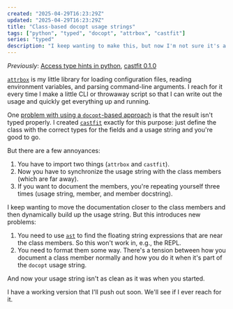 ```yaml
---
created: "2025-04-29T16:23:29Z"
updated: "2025-04-29T16:23:29Z"
title: "Class-based docopt usage strings"
tags: ["python", "typed", "docopt", "attrbox", "castfit"]
series: "typed"
description: "I keep wanting to make this, but now I'm not sure it's a good idea."
---
```


_Previously_: [Access type hints in python][prev-1], [castfit 0.1.0][prev-2]

[`attrbox`][attrbox] is my little library for loading configuration files, reading environment variables, and parsing command-line arguments. I reach for it every time I make a little CLI or throwaway script so that I can write out the usage and quickly get everything up and running.

One [problem with using a `docopt`-based approach][prev-1] is that the result isn't typed properly. I created [`castfit`][castfit] exactly for this purpose: just define the class with the correct types for the fields and a usage string and you're good to go.

But there are a few annoyances:

1. You have to import two things (`attrbox` and `castfit`).
2. Now you have to synchronize the usage string with the class members (which are far away).
3. If you want to document the members, you're repeating yourself three times (usage string, member, and member docstring).

I keep wanting to move the documentation closer to the class members and then dynamically build up the usage string. But this introduces new problems:

1. You need to use [`ast`][ast] to find the floating string expressions that are near the class members. So this won't work in, e.g., the REPL.
2. You need to format them some way. There's a tension between how you document a class member normally and how you do it when it's part of the `docopt` usage string.

And now your usage string isn't as clean as it was when you started.

I have a working version that I'll push out soon. We'll see if I ever reach for it.

[attrbox]: https://github.com/metaist/attrbox
[castfit]: https://github.com/metaist/castfit
[prev-1]: /blog/2023/11/how-to-get-type-hints-in-python.html
[prev-2]: /blog/2023/12/castfit-0.1.0.html
[ast]: https://docs.python.org/3/library/ast.html

